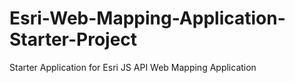 # Esri-Web-Mapping-Application-Starter-Project
Starter Application for Esri JS API Web Mapping Application
